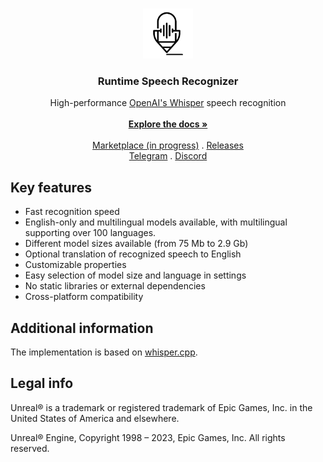<br/>
<p align="center">
  <a href="https://github.com/gtreshchev/RuntimeSpeechRecognizer">
    <img src="Resources/Icon128.png" alt="Logo" width="80" height="80">
  </a>

<h3 align="center">Runtime Speech Recognizer</h3>

  <p align="center">
    High-performance <a href="https://github.com/openai/whisper">OpenAI's Whisper</a> speech recognition
    <br/>
    <br/>
    <a href="https://github.com/gtreshchev/RuntimeSpeechRecognizer/wiki"><strong>Explore the docs »</strong></a>
    <br/>
    <br/>
    <a href="https://unrealengine.com/marketplace/product/runtime-speech-recognizer">Marketplace (in progress)</a>
    .
    <a href="https://github.com/gtreshchev/RuntimeSpeechRecognizer/releases">Releases</a>
    <br/>
    <a href="https://t.me/georgydev">Telegram</a>
    .
    <a href="https://discord.gg/s3e53uByCq">Discord</a>
  </p>

## Key features

- Fast recognition speed
- English-only and multilingual models available, with multilingual supporting over 100 languages.
- Different model sizes available (from 75 Mb to 2.9 Gb)
- Optional translation of recognized speech to English
- Customizable properties
- Easy selection of model size and language in settings
- No static libraries or external dependencies
- Cross-platform compatibility

## Additional information

The implementation is based on [whisper.cpp](https://github.com/ggerganov/whisper.cpp).

## Legal info

Unreal® is a trademark or registered trademark of Epic Games, Inc. in the United States of America and elsewhere.

Unreal® Engine, Copyright 1998 – 2023, Epic Games, Inc. All rights reserved.
